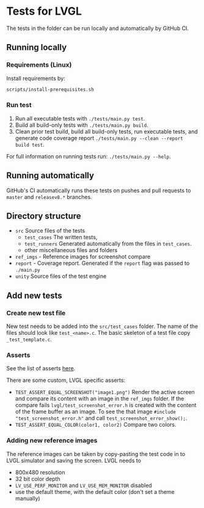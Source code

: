 # Tests for LVGL

The tests in the folder can be run locally and automatically by GitHub CI.

## Running locally

### Requirements (Linux)

Install requirements by:

```sh
scripts/install-prerequisites.sh
```

### Run test
1. Run all executable tests with `./tests/main.py test`.
2. Build all build-only tests with `./tests/main.py build`.
3. Clean prior test build, build all build-only tests,
   run executable tests, and generate code coverage
   report `./tests/main.py --clean --report build test`.

For full information on running tests run: `./tests/main.py --help`.

## Running automatically

GitHub's CI automatically runs these tests on pushes and pull requests to `master` and `releasev8.*` branches.

## Directory structure
- `src` Source files of the tests
    - `test_cases` The written tests,
    - `test_runners` Generated automatically from the files in `test_cases`.
    - other miscellaneous files and folders
- `ref_imgs` - Reference images for screenshot compare
- `report` - Coverage report. Generated if the `report` flag was passed to `./main.py`
- `unity` Source files of the test engine

## Add new tests

### Create new test file
New test needs to be added into the `src/test_cases` folder. The name of the files should look like `test_<name>.c`. The basic skeleton of a test file copy `_test_template.c`.

### Asserts
See the list of asserts [here](https://github.com/ThrowTheSwitch/Unity/blob/master/docs/UnityAssertionsReference.md).

There are some custom, LVGL specific asserts:
- `TEST_ASSERT_EQUAL_SCREENSHOT("image1.png")` Render the active screen and compare its content with an image in the `ref_imgs` folder.
If the compare fails `lvgl/test_screenshot_error.h` is created with the content of the frame buffer as an image.
To see the that image `#include "test_screenshot_error.h"` and call `test_screenshot_error_show();`.
- `TEST_ASSERT_EQUAL_COLOR(color1, color2)` Compare two colors.

### Adding new reference images
The reference images can be taken by copy-pasting the test code in to LVGL simulator and saving the screen.
LVGL needs to
- 800x480 resolution
- 32 bit color depth
- `LV_USE_PERF_MONITOR` and `LV_USE_MEM_MONITOR` disabled
- use the default theme, with the default color (don't set a theme manually)
